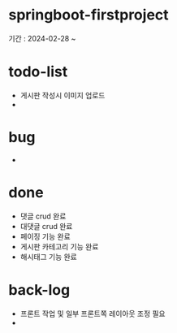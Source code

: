 # springboot-firstproject


기간 : 2024-02-28 ~ 
# todo-list
- 게시판 작성시 이미지 업로드
- 

# bug
- 
# done
- 댓글 crud 완료
- 대댓글 crud 완료
- 페이징 기능 완료
- 게시판 카테고리 기능 완료
- 해시태그 기능 완료

# back-log
- 프론트 작업 및 일부 프론트쪽 레이아웃 조정 필요
- 

